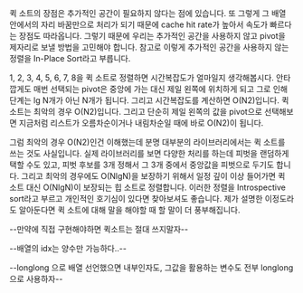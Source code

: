 퀵 소트의 장점은 추가적인 공간이 필요하지 않다는 점에 있습니다. 또 그렇게 그 배열 안에서의 자리 바꿈만으로 처리가 되기 때문에 cache hit rate가 높아서 속도가 빠르다는 장점도 따라옵니다. 그렇기 때문에 우리는 추가적인 공간을 사용하지 않고 pivot을 제자리로 보낼 방법을 고민해야 합니다. 참고로 이렇게 추가적인 공간을 사용하지 않는 정렬을 In-Place Sort라고 부릅니다.

1, 2, 3, 4, 5, 6, 7, 8을 퀵 소트로 정렬하면 시간복잡도가 얼마일지 생각해봅시다. 안타깝게도 매번 선택되는 pivot은 중앙에 가는 대신 제일 왼쪽에 위치하게 되고 그로 인해 단계는 lg N개가 아닌 N개가 됩니다. 그리고 시간복잡도를 계산하면 O(N2)입니다. 퀵 소트는 최악의 경우 O(N2)입니다. 그리고 단순히 제일 왼쪽의 값을 pivot으로 선택해보면 지금처럼 리스트가 오름차순이거나 내림차순일 때에 바로 O(N2)이 됩니다.

그럼 최악의 경우 O(N2)인건 이해했는데 분명 대부분의 라이브러리에서는 퀵 소트를 쓰는 것도 사실입니다. 실제 라이브러리를 보면 다양한 처리를 하는데 피벗을 랜덤하게 택할 수도 있고, 피벗 후보를 3개 정해서 그 3개 중에서 중앙값을 피벗으로 두기도 합니다. 그리고 최악의 경우에도 O(NlgN)을 보장하기 위해서 일정 깊이 이상 들어가면 퀵 소트 대신 O(NlgN)이 보장되는 힙 소트로 정렬합니다. 이러한 정렬을 Introspective sort라고 부르고 개인적인 호기심이 있다면 찾아보셔도 좋습니다. 제가 설명한 이정도라도 알아둔다면 퀵 소트에 대해 말을 해야할 때 할 말이 더 풍부해집니다.

--만약에 직접 구현해야하면 퀵소트는 절대 쓰지말자--

--배열의 idx는 양수만 가능하다..--

--longlong 으로 배열 선언했으면 내부인자도, 그값을 활용하는 변수도 전부 longlong으로 사용하자--